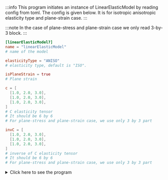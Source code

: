 :::info
This program initiates an instance of LinearElasticModel by
reading config from toml. The config is given below.
It is for isotropic anisotropic elasticity type and plane-strain case.
:::

:::note
In the case of plane-stress and plane-strain case we only read 3-by-3 block.
:::

```toml
[linearElasticModel7]
name = "linearElasticModel"
# name of the model

elasticityType = "ANISO"
# elasticity type, default is "ISO".

isPlaneStrain = true
# Plane strain

c = [
  [1.0, 2.0, 3.0],
  [1.0, 2.0, 3.0],
  [1.0, 2.0, 3.0],
]
# C elasticity tensor
# It should be 6 by 6
# For plane-stress and plane-strain case, we use only 3 by 3 part

invC = [
  [1.0, 2.0, 3.0],
  [1.0, 2.0, 3.0],
  [1.0, 2.0, 3.0],
]
# inverse of C elasticity tensor
# It should be 6 by 6
# For plane-stress and plane-strain case, we use only 3 by 3 part
```

<details>
<summary>Click here to see the program</summary>
<div>

```fortran
PROGRAM main
USE easifemBase
USE easifemClasses
USE easifemMaterials

TYPE(LinearElasticModel_) :: obj
CHARACTER(*), PARAMETER :: filename = "./LinearElasticModel.toml"
CHARACTER(*), PARAMETER :: tomlName = "linearElasticModel8"

CALL FPL_Init

CALL obj%ImportFromToml2(tomlName=tomlName, filename=filename,  &
  & printToml=.TRUE.)
CALL obj%Display("[8]"//CHAR_LF)

CALL FPL_Finalize

END PROGRAM main
```

</div>
</details>
